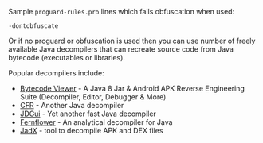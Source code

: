 
Sample `proguard-rules.pro` lines which fails obfuscation when used:

    -dontobfuscate


Or if no proguard or obfuscation is used then you can use number of freely
available Java decompilers that can
recreate source code from Java bytecode (executables or libraries).

Popular decompilers include:

  - [Bytecode Viewer](https://bytecodeviewer.com) - A Java 8 Jar &
    Android APK Reverse Engineering Suite (Decompiler, Editor, Debugger
    & More)
  - [CFR](http://www.benf.org/other/cfr/) - Another Java decompiler
  - [JDGui](http://jd.benow.ca/) - Yet another fast Java decompiler
  - [Fernflower](https://github.com/fesh0r/fernflower) - An analytical
    decompiler for Java
  - [JadX](https://github.com/skylot/jadx) - tool to decompile APK and DEX files
